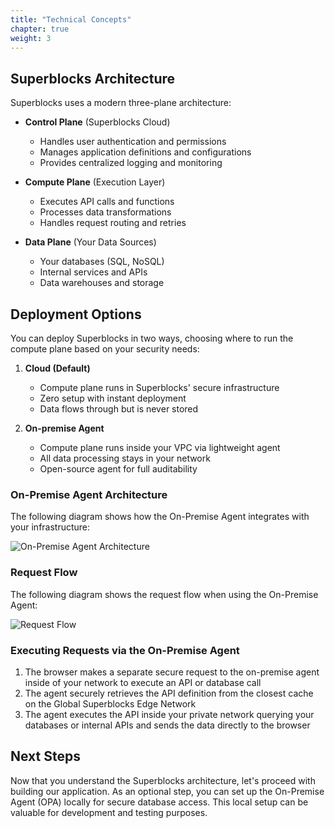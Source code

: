 ```yaml
---
title: "Technical Concepts"
chapter: true
weight: 3
---
```


## Superblocks Architecture

Superblocks uses a modern three-plane architecture:

- **Control Plane** (Superblocks Cloud)
  - Handles user authentication and permissions
  - Manages application definitions and configurations
  - Provides centralized logging and monitoring

- **Compute Plane** (Execution Layer)
  - Executes API calls and functions
  - Processes data transformations
  - Handles request routing and retries

- **Data Plane** (Your Data Sources)
  - Your databases (SQL, NoSQL)
  - Internal services and APIs
  - Data warehouses and storage

## Deployment Options

You can deploy Superblocks in two ways, choosing where to run the compute plane based on your security needs:

1. **Cloud (Default)**
   - Compute plane runs in Superblocks' secure infrastructure
   - Zero setup with instant deployment
   - Data flows through but is never stored

2. **On-premise Agent**
   - Compute plane runs inside your VPC via lightweight agent
   - All data processing stays in your network
   - Open-source agent for full auditability

### On-Premise Agent Architecture

The following diagram shows how the On-Premise Agent integrates with your infrastructure:


![On-Premise Agent Architecture](/images/opa-diagram.png)

### Request Flow

The following diagram shows the request flow when using the On-Premise Agent:

![Request Flow](/images/opa-flow-diagram.png)

### Executing Requests via the On-Premise Agent

1. The browser makes a separate secure request to the on-premise agent inside of your network to execute an API or database call
2. The agent securely retrieves the API definition from the closest cache on the Global Superblocks Edge Network
3. The agent executes the API inside your private network querying your databases or internal APIs and sends the data directly to the browser

## Next Steps

Now that you understand the Superblocks architecture, let's proceed with building our application. As an optional step, you can set up the On-Premise Agent (OPA) locally for secure database access. This local setup can be valuable for development and testing purposes.
